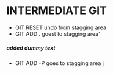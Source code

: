 # INTERMEDIATE GIT

- GIT RESET undo from stagging area
- GIT ADD . goest to stagging area'

##### added dummy text
- GIT ADD -P goes to stagging area
j